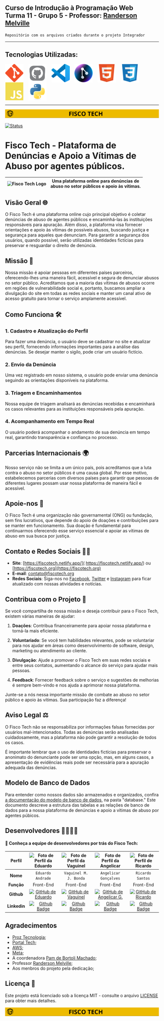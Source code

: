 ## Curso de Introdução à Programação Web <br> Turma 11 - Grupo 5 - Professor: [Randerson Melville](https://github.com/RandMelville)

```
Repositório com os arquivos criados durante o projeto Integrador
```
---

## **Tecnologias Utilizadas:**

<div style="display: inline_block">
  <img align="center" alt="icone-GIT" height="60" src="https://github.com/devicons/devicon/blob/master/icons/git/git-original.svg">
  &nbsp;&nbsp;
  <img align="center" alt="icone-GIT-HUB" height="60" src="./assets/github.jpg">
  &nbsp;&nbsp;
  <img align="center" alt="icone-VS-CODE" height="60" src="https://github.com/devicons/devicon/blob/master/icons/vscode/vscode-original.svg">
  &nbsp;&nbsp;
  <img align="center" alt="icone-GIT-LENS" height="60" src="https://github.com/gitkraken/vscode-gitlens/blob/main/images/gitlens-icon.png">
  &nbsp;&nbsp;
  <img align="center" alt="icone-HTML" height="60" src="https://raw.githubusercontent.com/devicons/devicon/master/icons/html5/html5-original.svg">
  &nbsp;&nbsp;
  <img align="center" alt="icone-CSS" height="60" src="https://raw.githubusercontent.com/devicons/devicon/master/icons/css3/css3-original.svg">
  &nbsp;&nbsp;
  <img align="center" alt="icone-JS" height="60" src="https://raw.githubusercontent.com/devicons/devicon/master/icons/javascript/javascript-plain.svg">
  &nbsp;&nbsp;
  <img align="center" alt="icone-Python" height="60" src="https://github.com/devicons/devicon/blob/master/icons/python/python-original.svg">
  &nbsp;&nbsp;
</div>

---

![Fisco Tech)](./assets/header-footer.png)

[![Status](http://img.shields.io/static/v1?label=STATUS&message=EM%20DESENVOLVIMENTO&color=yellow&style=for-the-badge)](https://github.com/Eduardo377/fiscotech)

# Fisco Tech - Plataforma de Denúncias e Apoio a Vítimas de Abuso por agentes públicos.

| <img alt="Fisco Tech Logo" height="80" src="./assets/logo.ico"/> | Uma plataforma online para denúncias de <br> abuso no setor públicos e apoio às vítimas. | 
| ---------------- | ----- |

## Visão Geral 🌐

O Fisco Tech é uma plataforma online cujo principal objetivo é coletar denúncias de abuso de agentes públicos e encaminhá-las às instituições responsáveis para apuração. Além disso, a plataforma visa fornecer orientações e apoio às vítimas de possíveis abusos, buscando justiça e segurança para aqueles que denunciam. Para garantir a segurança dos usuários, quando possível, serão utilizadas identidades fictícias para preservar e resguardar o direito de denúncia.

## Missão 🚀

Nossa missão é apoiar pessoas em diferentes países parceiros, oferecendo-lhes uma maneira fácil, acessível e segura de denunciar abusos no setor público. Acreditamos que a maioria das vítimas de abusos ocorre em regiões de vulnerabilidade social e, portanto, buscamos ampliar a divulgação do site em todas as redes sociais e manter um canal ativo de acesso gratuito para tornar o serviço amplamente acessível.

## Como Funciona 🛠️

### 1. Cadastro e Atualização do Perfil

Para fazer uma denúncia, o usuário deve se cadastrar no site e atualizar seu perfil, fornecendo informações importantes para a análise das denúncias. Se desejar manter o sigilo, pode criar um usuário fictício.

### 2. Envio da Denúncia

Uma vez registrado em nosso sistema, o usuário pode enviar uma denúncia seguindo as orientações disponíveis na plataforma.

### 3. Triagem e Encaminhamentos

Nossa equipe de triagem analisará as denúncias recebidas e encaminhará os casos relevantes para as instituições responsáveis pela apuração.

### 4. Acompanhamento em Tempo Real

O usuário poderá acompanhar o andamento de sua denúncia em tempo real, garantindo transparência e confiança no processo.

## Parcerias Internacionais 🌍

Nosso serviço não se limita a um único país, pois acreditamos que a luta contra o abuso no setor públicos é uma causa global. Por esse motivo, estabelecemos parcerias com diversos países para garantir que pessoas de diferentes lugares possam usar nossa plataforma de maneira fácil e acessível.

## Apoie-nos 🙏

O Fisco Tech é uma organização não governamental (ONG) ou fundação, sem fins lucrativos, que depende do apoio de doações e contribuições para se manter em funcionamento. Sua doação é fundamental para continuarmos oferecendo esse serviço essencial e apoiar as vítimas de abuso em sua busca por justiça.

## Contato e Redes Sociais 📧📱

- **Site**:  [https://fiscotech.netlify.app/]( https://fiscotech.netlify.app/) ou [https://fiscotech.org](https://fiscotech.org)
- **E-mail**: [contato@fiscotech.org](mailto:contato@fiscotech.org)
- **Redes Sociais**: Siga-nos no [Facebook](https://facebook.com/fiscotech), [Twitter](https://twitter.com/fiscotech) e [Instagram](https://instagram.com/fiscotech) para ficar atualizado com nossas atividades e notícias.

## Contribua com o Projeto 💪

Se você compartilha de nossa missão e deseja contribuir para o Fisco Tech, existem várias maneiras de ajudar:

1. **Doações**: Contribua financeiramente para apoiar nossa plataforma e torná-la mais eficiente.

2. **Voluntariado**: Se você tem habilidades relevantes, pode se voluntariar para nos ajudar em áreas como desenvolvimento de software, design, marketing ou atendimento ao cliente.

3. **Divulgação**: Ajude a promover o Fisco Tech em suas redes sociais e entre seus contatos, aumentando o alcance do serviço para ajudar mais pessoas.

4. **Feedback**: Fornecer feedback sobre o serviço e sugestões de melhorias é sempre bem-vindo e nos ajuda a aprimorar nossa plataforma.

Junte-se a nós nessa importante missão de combate ao abuso no setor público e apoio às vítimas. Sua participação faz a diferença!

## Aviso Legal ⚖️

O Fisco Tech não se responsabiliza por informações falsas fornecidas por usuários mal-intencionados. Todas as denúncias serão analisadas cuidadosamente, mas a plataforma não pode garantir a resolução de todos os casos.

É importante lembrar que o uso de identidades fictícias para preservar o anonimato do denunciante pode ser uma opção, mas, em alguns casos, a apresentação de evidências reais pode ser necessária para a apuração adequada das denúncias.

## Modelo de Banco de Dados

Para entender como nossos dados são armazenados e organizados, confira [a documentação do modelo de banco de dados](./database/readme.md),  na pasta "database." Este documento descreve a estrutura das tabelas e as relações de banco de dados para a nossa plataforma de denúncias e apoio a vítimas de abuso por agentes púbicos.

## Desenvolvedores 👩‍💻👨‍💻

#### 🎈 Conheça a equipe de desenvolvedores por trás do Fisco Tech:

<div style="text-align: center">

| Perfil | <img width="100" alt="Foto de Perfil da Eduardo" src="https://avatars.githubusercontent.com/u/35434628?v=4/"> | <img width="100" alt="Foto de Perfil da Vaguinel" src="https://avatars.githubusercontent.com/u/104402902?v=4/"> | <img width="100" alt="Foto de Perfil da Angelicar" src="https://avatars.githubusercontent.com/u/108835675?v=4/"> | <img width="100" alt="Foto de Perfil de Ricardo" src="https://avatars.githubusercontent.com/u/101869721?v=4/"> |
| ---------------- | ----- | --------- | --------- | --------- |
| <strong> Nome </strong> | `Eduardo` <br> `Andrade` | `Vaguinel M.` <br> `J. Bonda` | `Angelicar` <br> `Gonçalves` | `Ricardo` <br> `Santos` |
| <strong> Função </strong> | Front-End | Front-End | Front-End | Front-End |
| <strong> Github </strong> | <a href="https://github.com/Eduardo377/" target="_blank"> <img height="30" alt="GitHub de Eduardo" src="https://img.shields.io/badge/-Github-000?style=flat-square&logo=Github&logoColor=white"></a> | <a href="https://github.com/VagMJB/" target="_blank" > <img height="30" alt="GitHub de Vaguinel" src="https://img.shields.io/badge/-Github-000?style=flat-square&logo=Github&logoColor=white"></a> | <a href="https://github.com/angelicarg/"> <img height="30" alt="GitHub de Angelicar G." src="https://img.shields.io/badge/-Github-000?style=flat-square&logo=Github&logoColor=white"></a> | <a href="https://github.com/RicardoSantos-Dev/"> <img height="30" alt="GitHub de Ricardo" src="https://img.shields.io/badge/-Github-000?style=flat-square&logo=Github&logoColor=white"></a> |
| <strong> Linkedin </strong> | [![Github Badge](https://img.shields.io/badge/LinkedIn-0077B5?style=for-the-badge&logo=linkedin&logoColor=white)](https://www.linkedin.com/in/eduardogomes377/) | [![Github Badge](https://img.shields.io/badge/LinkedIn-0077B5?style=for-the-badge&logo=linkedin&logoColor=white)](https://www.linkedin.com/in/vaguinel-miguel-bonda-345b74238/) | [![Github Badge](https://img.shields.io/badge/LinkedIn-0077B5?style=for-the-badge&logo=linkedin&logoColor=white)](https://www.linkedin.com/in/ang%C3%A9lica-rodrigues-gon%C3%A7alves-774b5646/) | [![Github Badge](https://img.shields.io/badge/LinkedIn-0077B5?style=for-the-badge&logo=linkedin&logoColor=white)](https://www.linkedin.com/in/ricardo-silva-santos-2b7602166/) |

</div>

## Agradecimentos

* [Proz Tecnologia](https://prozeducacao.com.br/);
* [Portal Tech](https://portaltech.joyclass.com/app/list);
* [AWS](https://aws.amazon.com/pt/?nc2=h_lg);
* [Meta](https://about.meta.com/br/);
* A coordenadora [Pam de Bortoli Machado](https://www.linkedin.com/in/pameducacao/);
* Professor [Randerson Melville](https://github.com/RandMelville);
* Aos menbros do projeto pela dedicação;
## Licença 📜

Este projeto está licenciado sob a licença MIT - consulte o arquivo [LICENSE](LICENSE) para obter mais detalhes.


![Fisco Tech](./assets/header-footer.png)
